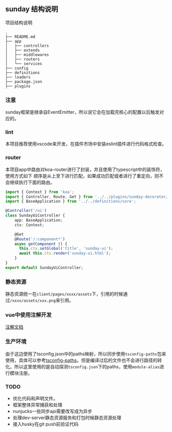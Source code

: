 ## sunday 结构说明

项目结构说明
```
.
├── README.md
├── app
│   ├── controllers
│   ├── extends
│   ├── middlewares
│   ├── routers
│   └── services
├── config
├── definitions
├── loaders
├── package.json
├── plugins
```
### 注意

sunday框架是继承自EventEmitter，所以说它会在加载完核心的配置以后触发对应的。

### lint

本项目推荐使用vscode来开发，在插件市场中安装eslint插件进行代码格式检查。

### router

本项目app中路由对koa-router进行了封装，并且使用了typescript中的装饰符，使用方式如下
顺序是从上至下进行匹配，如果成功匹配或者进行了重定向，则不会继续执行下面的路由。

```typescript
import { Context } from 'koa';
import { Controller, Route, Get } from '../../plugins/sunday-decorator/app/lib';
import { BaseApplication } from '../../definitions/core';

@Controller('/ui')
class SundayUiController {
    app: BaseApplication;
    ctx: Context;

    @Get
    @Route('/:component*')
    async getComponent () {
      this.ctx.setGlobal('title', 'sunday-ui');
      await this.ctx.render('sunday-ui.html');
    }
}
export default SundayUiController;

```

### 静态资源
静态资源统一在`client/pages/xxxx/assets`下，引用的时候通过`/xxxx/assets/xxx.png`来引用。

### vue中使用注解开发
[注解文档](https://github.com/kaorun343/vue-property-decorator)

### 生产环境
由于这边使用了tsconfig.json中的paths映射，所以同步使用`tsconfig-paths`包来使用，具体可以参考[tsconfig-paths](https://www.npmjs.com/package/tsconfig-paths)。但是编译过后的文件也不会进行路径的转化。所以这里使用的是自动探测`tsconfig.json`下的paths，使用`module-alias`进行模块注册。

### TODO

- 优化代码和声明文件。
- 框架整体异常捕获和处理
- nunjucks一些同步api需要改写成为异步
- 处理dev-server静态资源服务和打包时候静态资源处理
- 接入husky在git push前验证代码